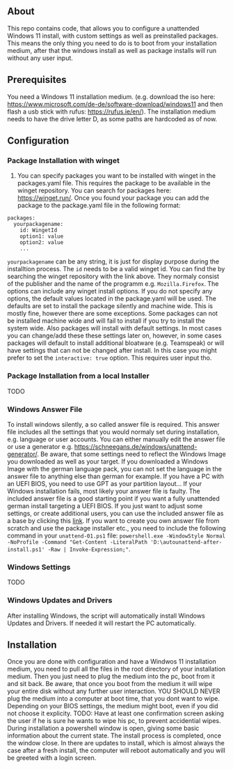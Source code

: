 ## About
This repo contains code, that allows you to configure a unattended Windows 11 install, with custom settings as well as preinstalled packages. This means the only thing you need to do is to boot from your installation medium, after that the windows install as well as package installs will run without any user input.

## Prerequisites
You need a Windows 11 installation medium. (e.g. download the iso here: https://www.microsoft.com/de-de/software-download/windows11 and then flash a usb stick with rufus: https://rufus.ie/en/). The installation medium needs to have the drive letter D, as some paths are hardcoded as of now.

## Configuration
### Package Installation with winget
1. You can specify packages you want to be installed with winget in the packages.yaml file. This requires the package to be available in the winget repository. You can search for packages here: https://winget.run/. Once you found your package you can add the package to the package.yaml file in the following format:
```
packages:
  yourpackagename:
    id: WingetId
    option1: value
    option2: value
    ...
```
`yourpackagename` can be any string, it is just for display purpose during the installtion process. The `id` needs to be a valid winget id. You can find the by searching the winget repository with the link above. They normaly consist of the publisher and the name of the programm e.g. `Mozilla.Firefox`. The options can include any winget install options. If you do not specify any options, the default values located in the package.yaml will be used. The defaults are set to install the package silently and machine wide. This is mostly fine, however there are some exceptions. Some packages can not be installed machine wide and will fail to install if you try to install the system wide. Also packages will install with default settings. In most cases you can change/add these these settings later on, however, in some cases packages will default to install additional bloatware (e.g. Teamspeak) or will have settings that can not be changed after install. In this case you might prefer to set the `interactive: true` option. This requires user input tho.

### Package Installation from a local Installer
TODO

### Windows Answer File
To install windows silently, a so called answer file is required. This answer file includes all the settings that you would normaly set during installation, e.g. language or user accounts. You can either manually edit the answer file or use a generator e.g. https://schneegans.de/windows/unattend-generator/. Be aware, that some settings need to reflect the Windows Image you downloaded as well as your target. If you downloaded a Windows Image with the german language pack, you can not set the language in the answer file to anything else than german for example. If you have a PC with an UEFI BIOS, you need to use GPT as your partition layout... If your Windows installation fails, most likely your answer file is faulty. The included answer file is a good starting point if you want a fully unattended german install targeting a UEFI BIOS. If you just want to adjust some settings, or create additional users, you can use the included answer file as a base by clicking this [link](https://schneegans.de/windows/unattend-generator/?LanguageMode=Unattended&UILanguage=de-DE&Locale=de-DE&Keyboard=00000407&GeoLocation=94&ProcessorArchitecture=amd64&ComputerNameMode=Random&CompactOsMode=Default&TimeZoneMode=Implicit&PartitionMode=Unattended&PartitionLayout=GPT&EspSize=300&RecoveryMode=Partition&RecoverySize=1000&WindowsEditionMode=Generic&WindowsEdition=pro&UserAccountMode=Unattended&AccountName0=Admin&AccountDisplayName0=&AccountPassword0=%21Perlio123&AccountGroup0=Administrators&AccountName1=baltic&AccountDisplayName1=Baltic&AccountPassword1=baltic1%21&AccountGroup1=Administrators&AccountName2=&AccountName3=&AccountName4=&AutoLogonMode=Own&PasswordExpirationMode=Unlimited&LockoutMode=Default&HideFiles=Hidden&TaskbarSearch=Box&TaskbarIconsMode=Default&StartTilesMode=Default&StartPinsMode=Default&AllowPowerShellScripts=true&EffectsMode=Default&DesktopIconsMode=Default&WifiMode=Skip&ExpressSettings=DisableAll&KeysMode=Skip&ColorMode=Default&WallpaperMode=Script&WallpaperScript=%23+Photo+by+Jess+Loiterton%3A+https%3A%2F%2Fwww.pexels.com%2Fphoto%2Fmountains-and-beach-under-dramatic-sky-5007737%2F%0D%0A%24url+%3D+%27https%3A%2F%2Fimages.pexels.com%2Fphotos%2F5007737%2Fpexels-photo-5007737.jpeg%27%3B%0D%0Areturn+%28+Invoke-WebRequest+-Uri+%24url+-UseBasicParsing+-TimeoutSec+30+%29.Content%3B&FirstLogonScript1=powershell.exe+-WindowStyle+Normal+-NoProfile+-Command+%22Get-Content+-LiteralPath+%27D%3A%5Cautounattend-after-install.ps1%27+-Raw+%7C+Invoke-Expression%3B%22&FirstLogonScriptType1=Ps1&WdacMode=Skip). If you want to create you own answer file from scratch and use the package installer etc., you need to include the following command in your `unattend-01.ps1` file: `powershell.exe -WindowStyle Normal -NoProfile -Command "Get-Content -LiteralPath 'D:\autounattend-after-install.ps1' -Raw | Invoke-Expression;"`.
	

### Windows Settings
TODO

### Windows Updates and Drivers
After installing Windows, the script will automatically install Windows Updates and Drivers. If needed it will restart the PC automatically.


## Installation
Once you are done with configuration and have a Windwos 11 installation medium, you need to pull all the files in the root directory of your installation medium. Then you just need to plug the medium into the pc, boot from it and sit back. Be aware, that once you boot from the medium it will wipe your entire disk without any further user interaction. YOU SHOULD NEVER plug the medium into a computer at boot time, that you dont want to wipe. Depending on your BIOS settings, the medium might boot, even if you did not choose it explicity. TODO: Have at least one confirmation screen asking the user if he is sure he wants to wipe his pc, to prevent accidential wipes. During installation a powershell window is open, giving some basic information about the current state. The install process is completed, once the window close. In there are updates to install, which is almost always the case after a fresh install, the computer will reboot automatically and you will be greeted with a login screen.
